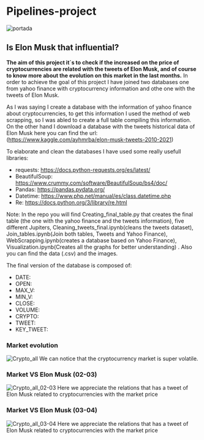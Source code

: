 # Pipelines-project

![portada](https://github.com/Albertoplm/Pipelines-project/blob/main/images/portada.jpg)

## Is Elon Musk that influential? 

**The aim of this project it´s to check if the increased on the price of cryptocurrencies are related with the tweets of Elon Musk, and of course to know more about the evolution on this market in the last months.** In order to achieve the goal of this project I have joined two databases one from yahoo finance with cryptocurrency information and othe one with the tweets of Elon Musk.

As I was saying I create a database with the information of yahoo finance about cryptocurrencies, to get this information I used the method of web scrapping, so I was abled to create a full table compiling this information. On the other hand I download a database with the tweets historical data of Elon Musk here you can find the url: (https://www.kaggle.com/ayhmrba/elon-musk-tweets-2010-2021)

To elaborate and clean the databases I have used some really usefull libraries:
- requests: https://docs.python-requests.org/es/latest/
- BeautifulSoup: https://www.crummy.com/software/BeautifulSoup/bs4/doc/
- Pandas: https://pandas.pydata.org/
- Datetime: https://www.php.net/manual/es/class.datetime.php
- Re: https://docs.python.org/3/library/re.html

Note: In the repo you will find Creating_final_table.py that creates the final table (the one with the yahoo finance and the tweets information), five different Jupiters, Cleaning_tweets_final.ipynb(cleans the tweets dataset), Join_tables.ipynb(Join both tables, Tweets and Yahoo Finance), WebScrapping.ipynb(creates a database based on Yahoo Finance), Visualization.ipynb(Creates all the graphs for better understanding) . Also you can find the data (.csv) and the images.

The final version of the database is composed of:

   - DATE:
   - OPEN:
   - MAX_V: 
   - MIN_V:
   - CLOSE: 
   - VOLUME: 
   - CRYPTO: 
   - TWEET: 
   - KEY_TWEET: 
   
   
### Market evolution

![Crypto_all](https://github.com/Albertoplm/Pipelines-project/blob/main/images/Crypto_all.svg)
We can notice that the cryptocurrency market is super volatile.

### Market VS Elon Musk (02-03)

![Crypto_all_02-03](https://github.com/Albertoplm/Pipelines-project/blob/main/images/Crypto_all_02-03.svg)
Here we appreciate the relations that has a tweet of Elon Musk related to cryptocurrencies with the market price
### Market VS Elon Musk (03-04)

![Crypto_all_03-04](https://github.com/Albertoplm/Pipelines-project/blob/main/images/Crypto_all_03-04.svg)
Here we appreciate the relations that has a tweet of Elon Musk related to cryptocurrencies with the market price